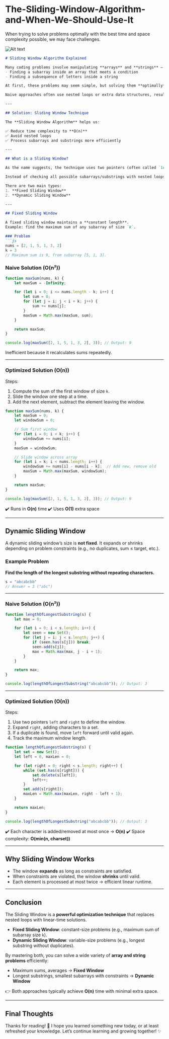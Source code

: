 # The-Sliding-Window-Algorithm-and-When-We-Should-Use-It
When trying to solve problems optimally with the best time and space complexity possible, we may face challenges.

![Alt text](https://miro.medium.com/v2/resize:fit:720/format:webp/0*8kOBsduOiqDHVnfx.gif)

````markdown
# Sliding Window Algorithm Explained

Many coding problems involve manipulating **arrays** and **strings** — for example:  
- Finding a subarray inside an array that meets a condition  
- Finding a subsequence of letters inside a string  

At first, these problems may seem simple, but solving them **optimally** (with the best time and space complexity) can be challenging.  

Naive approaches often use nested loops or extra data structures, resulting in **O(n²)** time and extra space. This is inefficient for large inputs.  

---

## Solution: Sliding Window Technique

The **Sliding Window Algorithm** helps us:

✅ Reduce time complexity to **O(n)**  
✅ Avoid nested loops  
✅ Process subarrays and substrings more efficiently  

---

## What is a Sliding Window?

As the name suggests, the technique uses two pointers (often called `left` and `right`) to create a **window** that covers part of an array or string.  

Instead of checking all possible subarrays/substrings with nested loops, we **slide the window** across the data, adjusting its size or position depending on the problem’s requirements.

There are two main types:  
1. **Fixed Sliding Window**  
2. **Dynamic Sliding Window**

---

## Fixed Sliding Window

A fixed sliding window maintains a **constant length**.  
Example: find the maximum sum of any subarray of size `k`.

### Problem
```js
nums = [2, 1, 5, 1, 3, 2]
k = 3
// Maximum sum is 9, from subarray [5, 1, 3].
````

### Naive Solution (O(n²))

```js
function maxSum(nums, k) {
    let maxSum = -Infinity;

    for (let i = 0; i <= nums.length - k; i++) {
        let sum = 0;
        for (let j = i; j < i + k; j++) {
            sum += nums[j];
        }
        maxSum = Math.max(maxSum, sum);
    }

    return maxSum;
}

console.log(maxSum([2, 1, 5, 1, 3, 2], 3)); // Output: 9
```

Inefficient because it recalculates sums repeatedly.

---

### Optimized Solution (O(n))

Steps:

1. Compute the sum of the first window of size `k`.
2. Slide the window one step at a time.
3. Add the next element, subtract the element leaving the window.

```js
function maxSum(nums, k) {
    let maxSum = 0;
    let windowSum = 0;

    // Sum first window
    for (let i = 0; i < k; i++) {
        windowSum += nums[i];
    }
    maxSum = windowSum;

    // Slide window across array
    for (let i = k; i < nums.length; i++) {
        windowSum += nums[i] - nums[i - k];  // Add new, remove old
        maxSum = Math.max(maxSum, windowSum);
    }

    return maxSum;
}

console.log(maxSum([2, 1, 5, 1, 3, 2], 3)); // Output: 9
```

✔️ Runs in **O(n)** time
✔️ Uses **O(1)** extra space

---

## Dynamic Sliding Window

A dynamic sliding window’s size is **not fixed**.
It expands or shrinks depending on problem constraints (e.g., no duplicates, sum ≤ target, etc.).

### Example Problem

**Find the length of the longest substring without repeating characters.**

```js
s = "abcabcbb"
// Answer = 3 ("abc")
```

---

### Naive Solution (O(n²))

```js
function lengthOfLongestSubstring(s) {
    let max = 0;

    for (let i = 0; i < s.length; i++) {
        let seen = new Set();
        for (let j = i; j < s.length; j++) {
            if (seen.has(s[j])) break;
            seen.add(s[j]);
            max = Math.max(max, j - i + 1);
        }
    }

    return max;
}

console.log(lengthOfLongestSubstring("abcabcbb")); // Output: 3
```

---

### Optimized Solution (O(n))

Steps:

1. Use two pointers `left` and `right` to define the window.
2. Expand `right`, adding characters to a set.
3. If a duplicate is found, move `left` forward until valid again.
4. Track the maximum window length.

```js
function lengthOfLongestSubstring(s) {
    let set = new Set();
    let left = 0, maxLen = 0;

    for (let right = 0; right < s.length; right++) {
        while (set.has(s[right])) {
            set.delete(s[left]);
            left++;
        }
        set.add(s[right]);
        maxLen = Math.max(maxLen, right - left + 1);
    }

    return maxLen;
}

console.log(lengthOfLongestSubstring("abcabcbb")); // Output: 3
```

✔️ Each character is added/removed at most once → **O(n)**
✔️ Space complexity: **O(min(n, charset))**

---

## Why Sliding Window Works

* The window **expands** as long as constraints are satisfied.
* When constraints are violated, the window **shrinks** until valid.
* Each element is processed at most twice → efficient linear runtime.

---

## Conclusion

The Sliding Window is a **powerful optimization technique** that replaces nested loops with linear-time solutions.

* **Fixed Sliding Window**: constant-size problems (e.g., maximum sum of subarray size `k`).
* **Dynamic Sliding Window**: variable-size problems (e.g., longest substring without duplicates).

By mastering both, you can solve a wide variety of **array and string problems** efficiently:

* Maximum sums, averages → **Fixed Window**
* Longest substrings, smallest subarrays with constraints → **Dynamic Window**

👉 Both approaches typically achieve **O(n)** time with minimal extra space.

---

## Final Thoughts

Thanks for reading! 🚀
I hope you learned something new today, or at least refreshed your knowledge.
Let’s continue learning and growing together! ✨
